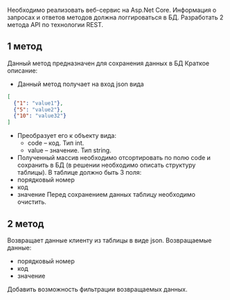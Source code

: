Необходимо реализовать веб-сервис на Asp.Net Core. Информация о запросах и ответов методов должна логгироваться в БД.
Разработать 2 метода API по технологии REST.
## 1 метод
Данный метод предназначен для сохранения данных в БД
Краткое описание:
-	Данный метод получает на вход json вида
``` json
[
  {"1": "value1"},
  {"5": "value2"},
  {"10": "value32"}
]
```
-	Преобразует его к объекту вида:
    -	code – код. Тип int.
    -	value – значение. Тип string.
-	Полученный массив необходимо отсортировать по полю code и сохранить в БД (в решении необходимо описать структуру таблицы). 
В таблице должно быть 3 поля:
-	порядковый номер
-	код
-	значение
Перед сохранением данных таблицу необходимо очистить.
## 2 метод
Возвращает данные клиенту из таблицы в виде json. 
Возвращаемые данные:
-	порядковый номер
-	код
-	значение

Добавить возможность фильтрации возвращаемых данных.
